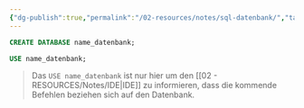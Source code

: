 ```yaml
---
{"dg-publish":true,"permalink":"/02-resources/notes/sql-datenbank/","tags":["code/sql","datenbank"],"noteIcon":"","updated":"2025-09-05T10:12:32.000+02:00"}
---
```


```sql
CREATE DATABASE name_datenbank;

USE name_datenbank;
```
>Das `USE name_datenbank` ist nur hier um den [[02 - RESOURCES/Notes/IDE\|IDE]] zu informieren, dass die kommende Befehlen beziehen sich auf den Datenbank.